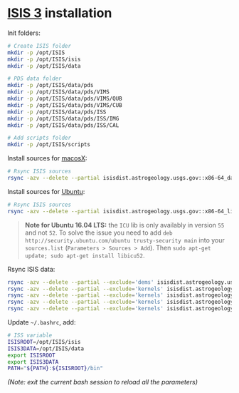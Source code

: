 [ISIS 3](https://isis.astrogeology.usgs.gov) installation
===========================================================

Init folders:
```bash
# Create ISIS folder
mkdir -p /opt/ISIS
mkdir -p /opt/ISIS/isis
mkdir -p /opt/ISIS/data

# PDS data folder
mkdir -p /opt/ISIS/data/pds
mkdir -p /opt/ISIS/data/pds/VIMS
mkdir -p /opt/ISIS/data/pds/VIMS/QUB
mkdir -p /opt/ISIS/data/pds/VIMS/CUB
mkdir -p /opt/ISIS/data/pds/ISS
mkdir -p /opt/ISIS/data/pds/ISS/IMG
mkdir -p /opt/ISIS/data/pds/ISS/CAL

# Add scripts folder
mkdir -p /opt/ISIS/scripts
```

Install sources for  [macosX](https://isis.astrogeology.usgs.gov/documents/InstallGuide/index.html):
```bash
# Rsync ISIS sources
rsync -azv --delete --partial isisdist.astrogeology.usgs.gov::x86-64_darwin_OSX/isis/ /opt/ISIS/isis/
```

Install sources for  [Ubuntu](https://isis.astrogeology.usgs.gov/documents/InstallGuide/index.html):
```bash
# Rsync ISIS sources
rsync -azv --delete --partial isisdist.astrogeology.usgs.gov::x86-64_linux_UBUNTU/isis/ /opt/ISIS/isis/
```
> __Note for Ubuntu 16.04 LTS:__ the `ICU` lib is only availably in version `55` and not `52`. To solve the issue you need to add `deb http://security.ubuntu.com/ubuntu trusty-security main` into your `sources.list` (`Parameters > Sources > Add`). Then `sudo apt-get update; sudo apt-get install libicu52`.

Rsync ISIS data:
```bash
rsync -azv --delete --partial --exclude='dems' isisdist.astrogeology.usgs.gov::isis3data/data/base /opt/ISIS/data/
rsync -azv --delete --partial --exclude='kernels' isisdist.astrogeology.usgs.gov::isis3data/data/voyager1 /opt/ISIS/data/
rsync -azv --delete --partial --exclude='kernels' isisdist.astrogeology.usgs.gov::isis3data/data/voyager2 /opt/ISIS/data/
rsync -azv --delete --partial --exclude='kernels' isisdist.astrogeology.usgs.gov::isis3data/data/newhorizons /opt/ISIS/data/
rsync -azv --delete --partial --exclude='kernels' isisdist.astrogeology.usgs.gov::isis3data/data/cassini /opt/ISIS/data/
```

Update `~/.bashrc`, add:
```bash
# ISS variable
ISISROOT=/opt/ISIS/isis
ISIS3DATA=/opt/ISIS/data
export ISISROOT
export ISIS3DATA
PATH="${PATH}:${ISISROOT}/bin"
```
_(Note: exit the current bash session to reload all the parameters)_
